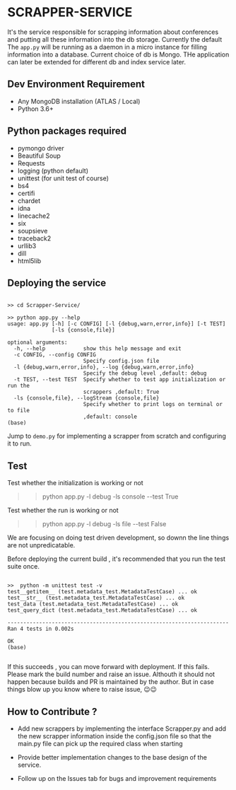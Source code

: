# SCRAPPER-SERVICE

It's the service responsible for scrapping information about conferences and putting all these information into the db storage. Currently the default The `app.py` will be running as a daemon in a micro instance for filling information into a database. Current choice of db is Mongo. THe application can later be extended for different db and index service later.     

## Dev Environment Requirement
*   Any MongoDB installation (ATLAS / Local)
*   Python 3.6+

## Python packages required
* pymongo driver
* Beautiful Soup
* Requests
* logging (python default)
* unittest (for unit test of course)
* bs4
* certifi
* chardet
* idna
* linecache2
* six
* soupsieve
* traceback2
* urllib3
* dill
* html5lib

## Deploying the service

```shell

>> cd Scrapper-Service/

>> python app.py --help
usage: app.py [-h] [-c CONFIG] [-l {debug,warn,error,info}] [-t TEST]
              [-ls {console,file}]

optional arguments:
  -h, --help            show this help message and exit
  -c CONFIG, --config CONFIG
                        Specify config.json file
  -l {debug,warn,error,info}, --log {debug,warn,error,info}
                        Specify the debug level ,default: debug
  -t TEST, --test TEST  Specify whether to test app initialization or run the
                        scrappers ,default: True
  -ls {console,file}, --logStream {console,file}
                        Specify whether to print logs on terminal or to file
                        ,default: console
(base)
```

Jump to `demo.py` for implementing a scrapper from scratch and configuring it to run. 

## Test

Test whether the initialization is working or not
>> python app.py -l debug -ls console  --test True

Test whether the run is working or not
>> python app.py -l debug -ls file --test False

We are focusing on doing test driven development, so downn the line things are not unpredicatable.  

Before deploying the current build , it's recommended that you run the test suite once. 

```shell

>>  python -m unittest test -v
test__getitem__ (test.metadata_test.MetadataTestCase) ... ok
test__str__ (test.metadata_test.MetadataTestCase) ... ok
test_data (test.metadata_test.MetadataTestCase) ... ok
test_query_dict (test.metadata_test.MetadataTestCase) ... ok

----------------------------------------------------------------------
Ran 4 tests in 0.002s

OK
(base)


```

If this succeeds , you can move forward with deployment. If this fails. Please mark the build number and raise an issue. Althouth it should not happen because builds and PR is maintained by the author. But in case things blow up you know where to raise issue, 😉😉 


## How to Contribute ?

* Add new scrappers by implementing the interface Scrapper.py and add the new scrapper information inside the config.json file so that the main.py file can pick up the required class when starting

* Provide better implementation changes to the base design of the service.

* Follow up on the Issues tab for bugs and improvement requirements



